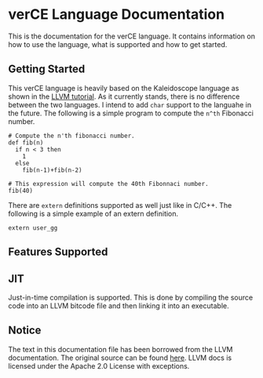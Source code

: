 # verCE Language Documentation

This is the documentation for the verCE language. It contains information on how to use the language, what is supported and how to get started.

## Getting Started

This verCE language is heavily based on the Kaleidoscope language as shown in the [LLVM tutorial](https://llvm.org/docs/tutorial/MyFirstLanguageFrontend/index.html). As it currently stands, there is no difference between the two languages. I intend to add `char` support to the languahe in the future. The following is a simple program to compute the `n^th` Fibonacci number.

```verCE
# Compute the n'th fibonacci number.
def fib(n)
  if n < 3 then
    1
  else
    fib(n-1)+fib(n-2)

# This expression will compute the 40th Fibonnaci number.
fib(40)
```

There are `extern` definitions supported as well just like in C/C++. The following is a simple example of an extern definition.

```verCE
extern user_gg 
```

## Features Supported

## JIT

Just-in-time compilation is supported. This is done by compiling the source code into an LLVM bitcode file and then linking it into an executable.

## Notice

The text in this documentation file has been borrowed from the LLVM documentation. The original source can be found [here](https://llvm.org/docs/tutorial/MyFirstLanguageFrontend/index.html). LLVM docs is licensed under the Apache 2.0 License with exceptions.
